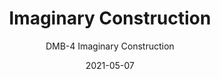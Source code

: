 ---
image_primary: "img/DMB_ImaginaryConstruction_repeat.jpg"
image_secondary: "img/DMB_IMaginary+Construction_Interior.jpg"
subtitle: "DMB-4 Imaginary Construction"
tags: 
  - "Wall Coverings"
title: "Imaginary Construction"
href: "https://www.areaenvironments.com/order/dmb4"
designer: "Domenica Brockman"
category: "Wall Coverings"
manufacturer: "Area Environments"
slug: "/manufacturers/area-environments/wall-coverings/domenica-brockman-imaginary-construction"
date: "2021-05-07"
---